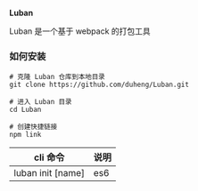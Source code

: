 **Luban**

Luban 是一个基于 webpack 的打包工具


### <span id="install">如何安装</span>

  ```
  # 克隆 Luban 仓库到本地目录
  git clone https://github.com/duheng/Luban.git

  # 进入 Luban 目录
  cd Luban

  # 创建快捷链接
  npm link
  ```
| cli 命令                      | 说明
|------------------------------|----------------------------
| luban init [name]            | es6
